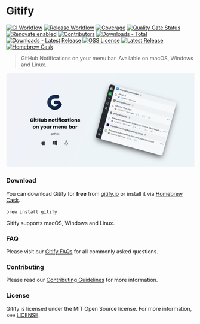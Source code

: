 # Gitify 

[![CI Workflow][ci-workflow-badge]][github-actions] [![Release Workflow][release-workflow-badge]][github-actions] [![Coverage][coverage-badge]][coverage] [![Quality Gate Status][quality-badge]][quality] [![Renovate enabled][renovate-badge]][renovate] [![Contributors][contributors-badge]][github] [![Downloads - Total][downloads-total-badge]][website] [![Downloads - Latest Release][downloads-latest-badge]][website] [![OSS License][license-badge]][license] [![Latest Release][github-release-badge]][github-releases] [![Homebrew Cask][homebrew-cask-badge]][homebrew-cask]

> GitHub Notifications on your menu bar. Available on macOS, Windows and Linux.

![Gitify][gitify-social]

### Download

You can download Gitify for **free** from [gitify.io][website] or install it via [Homebrew Cask][brew].

```shell
brew install gitify
```

Gitify supports macOS, Windows and Linux.

### FAQ

Please visit our [Gitify FAQs][faqs] for all commonly asked questions.

### Contributing

Please read our [Contributing Guidelines](CONTRIBUTING.md) for more information.

### License

Gitify is licensed under the MIT Open Source license. 
For more information, see [LICENSE](LICENSE).


<!-- LINK LABELS -->
[website]: https://gitify.io
[faqs]: https://gitify.io/faq
[gitify-social]: https://raw.githubusercontent.com/gitify-app/website/master/public/images/social.png

[github]: https://github.com/gitify-app/gitify
[github-actions]: https://github.com/gitify-app/gitify/actions
[github-releases]: https://github.com/gitify-app/gitify/releases/latest
[github-website]: https://github.com/gitify-app/website
[github-website-pulls]: https://github.com/gitify-app/website/pulls
[brew]: https://brew.sh/
[homebrew-cask]: https://formulae.brew.sh/cask/gitify

[coverage-badge]: https://img.shields.io/sonar/coverage/gitify-app_gitify?server=https%3A%2F%2Fsonarcloud.io&logo=sonarqubecloud
[coverage]: https://sonarcloud.io/summary/new_code?id=gitify-app_gitify
[quality-badge]: https://img.shields.io/sonar/quality_gate/gitify-app_gitify?server=https%3A%2F%2Fsonarcloud.io&logo=sonarqubecloud
[quality]: https://sonarcloud.io/summary/new_code?id=gitify-app_gitify

[ci-workflow-badge]: https://img.shields.io/github/actions/workflow/status/gitify-app/gitify/ci.yml?logo=github&label=CI
[release-workflow-badge]: https://img.shields.io/github/actions/workflow/status/gitify-app/gitify/release.yml?logo=github&label=Release
[downloads-total-badge]: https://img.shields.io/github/downloads/gitify-app/gitify/total?label=downloads@all&logo=github
[downloads-latest-badge]: https://img.shields.io/github/downloads/gitify-app/gitify/latest/total?logo=github
[contributors-badge]: https://img.shields.io/github/contributors/gitify-app/gitify?logo=github
[license]: LICENSE
[license-badge]: https://img.shields.io/github/license/gitify-app/gitify?logo=github
[github-release-badge]: https://img.shields.io/github/v/release/gitify-app/gitify?logo=github
[homebrew-cask-badge]: https://img.shields.io/homebrew/cask/v/gitify?logo=homebrew&logoColor=white
[renovate]: https://renovatebot.com/
[renovate-badge]: https://img.shields.io/badge/renovate-enabled-brightgreen.svg?logo=renovate&logoColor=white
